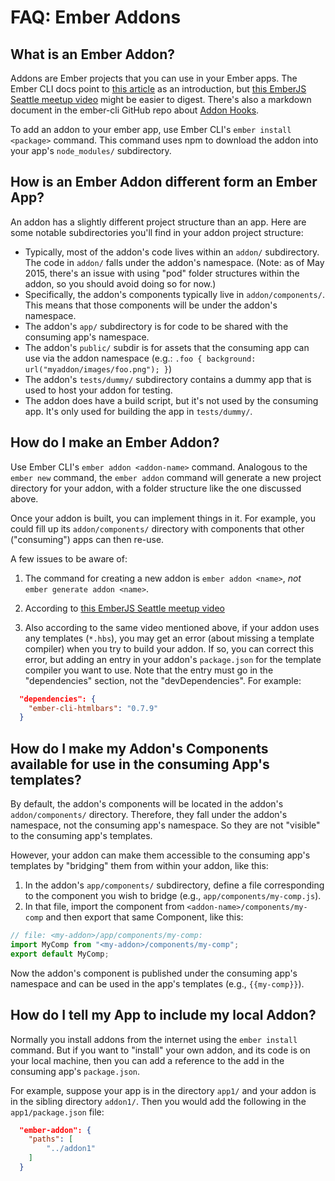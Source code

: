 # FAQ: Ember Addons

## What is an Ember Addon?

Addons are Ember projects that you can use in your Ember apps. The Ember CLI docs point to [this article](https://dockyard.com/blog/2014/06/24/introducing_ember_cli_addons) as an introduction, but [this EmberJS Seattle meetup video](https://www.youtube.com/watch?v=q7OHEh8buj8) might be easier to digest.  There's also a markdown document in the ember-cli GitHub repo about [Addon Hooks](https://github.com/ember-cli/ember-cli/blob/master/ADDON_HOOKS.md).

To add an addon to your ember app, use Ember CLI's `ember install <package>` command. This command uses npm to download the addon into your app's `node_modules/` subdirectory.

## How is an Ember Addon different form an Ember App?

An addon has a slightly different project structure than an app.  Here are some notable subdirectories you'll find in your addon project structure:

* Typically, most of the addon's code lives within an `addon/` subdirectory.  The code in `addon/` falls under the addon's namespace. (Note: as of May 2015, there's an issue with using "pod" folder structures within the addon, so you should avoid doing so for now.)
* Specifically, the addon's components typically live in `addon/components/`.  This means that those components will be under the addon's namespace.
* The addon's `app/` subdirectory is for code to be shared with the consuming app's namespace.
* The addon's `public/` subdir is for assets that the consuming app can use via the addon namespace (e.g.: `.foo { background: url("myaddon/images/foo.png"); }`)
* The addon's `tests/dummy/` subdirectory contains a dummy app that is used to host your addon for testing.
* The addon does have a build script, but it's not used by the consuming app. It's only used for building the app in `tests/dummy/`.

## How do I make an Ember Addon?

Use Ember CLI's `ember addon <addon-name>` command.  Analogous to the `ember new` command, the `ember addon` command will generate a new project directory for your addon, with a folder structure like the one discussed above.

Once your addon is built, you can implement things in it.  For example, you could fill up its `addon/components/` directory with components that other ("consuming") apps can then re-use.

A few issues to be aware of:

1. The command for creating a new addon is `ember addon <name>`, *not* `ember generate addon <name>`.

1. According to [this EmberJS Seattle meetup video](https://www.youtube.com/watch?v=q7OHEh8buj8)

2. Also according to the same video mentioned above, if your addon uses any templates (`*.hbs`), you may get an error (about missing a template compiler) when you try to build your addon.  If so, you can correct this error, but adding an entry in your addon's `package.json` for the template compiler you want to use. Note that the entry must go in the "dependencies" section, not the "devDependencies".  For example:

```json
  "dependencies": {
    "ember-cli-htmlbars": "0.7.9"
  }
```

## How do I make my Addon's Components available for use in the consuming App's templates?

By default, the addon's components will be located in the addon's `addon/components/` directory.  Therefore, they fall under the addon's namespace, not the consuming app's namespace.  So they are not "visible" to the consuming app's templates.

However, your addon can make them accessible to the consuming app's templates by "bridging" them from within your addon, like this:

1. In the addon's `app/components/` subdirectory, define a file corresponding to the component you wish to bridge (e.g., `app/components/my-comp.js`).
2. In that file, import the component from `<addon-name>/components/my-comp` and then export that same Component, like this:

```js
// file: <my-addon>/app/components/my-comp:
import MyComp from "<my-addon>/components/my-comp";
export default MyComp;
```

Now the addon's component is published under the consuming app's namespace and can be used in the app's templates (e.g., `{{my-comp}}`).

## How do I tell my App to include my local Addon?

Normally you install addons from the internet using the `ember install` command. But if you want to "install" your own addon, and its code is on your local machine, then you can add a reference to the add in the consuming app's `package.json`.

For example, suppose your app is in the directory `app1/` and your addon is in the sibling directory `addon1/`.  Then you would add the following in the `app1/package.json` file:

```json
  "ember-addon": {
    "paths": [
        "../addon1"
    ]
  }
```
